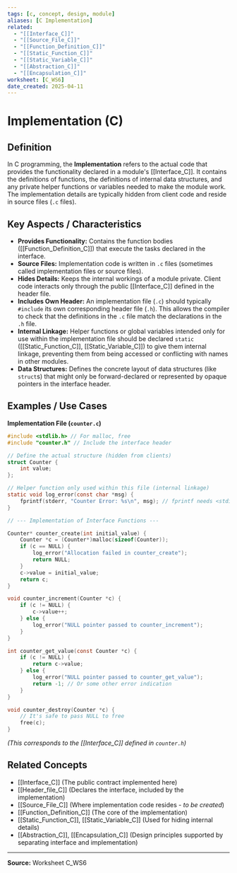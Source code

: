 ```yaml
---
tags: [c, concept, design, module]
aliases: [C Implementation]
related:
  - "[[Interface_C]]"
  - "[[Source_File_C]]"
  - "[[Function_Definition_C]]"
  - "[[Static_Function_C]]"
  - "[[Static_Variable_C]]"
  - "[[Abstraction_C]]"
  - "[[Encapsulation_C]]"
worksheet: [C_WS6]
date_created: 2025-04-11
---
```

# Implementation (C)

## Definition

In C programming, the **Implementation** refers to the actual code that provides the functionality declared in a module's [[Interface_C]]. It contains the definitions of functions, the definitions of internal data structures, and any private helper functions or variables needed to make the module work. The implementation details are typically hidden from client code and reside in source files (`.c` files).

## Key Aspects / Characteristics

- **Provides Functionality:** Contains the function bodies ([[Function_Definition_C]]) that execute the tasks declared in the interface.
- **Source Files:** Implementation code is written in `.c` files (sometimes called implementation files or source files).
- **Hides Details:** Keeps the internal workings of a module private. Client code interacts only through the public [[Interface_C]] defined in the header file.
- **Includes Own Header:** An implementation file (`.c`) should typically `#include` its own corresponding header file (`.h`). This allows the compiler to check that the definitions in the `.c` file match the declarations in the `.h` file.
- **Internal Linkage:** Helper functions or global variables intended only for use within the implementation file should be declared `static` ([[Static_Function_C]], [[Static_Variable_C]]) to give them internal linkage, preventing them from being accessed or conflicting with names in other modules.
- **Data Structures:** Defines the concrete layout of data structures (like `struct`s) that might only be forward-declared or represented by opaque pointers in the interface header.

## Examples / Use Cases

**Implementation File (`counter.c`)**
```c
#include <stdlib.h> // For malloc, free
#include "counter.h" // Include the interface header

// Define the actual structure (hidden from clients)
struct Counter {
    int value;
};

// Helper function only used within this file (internal linkage)
static void log_error(const char *msg) {
    fprintf(stderr, "Counter Error: %s\n", msg); // fprintf needs <stdio.h>
}

// --- Implementation of Interface Functions ---

Counter* counter_create(int initial_value) {
    Counter *c = (Counter*)malloc(sizeof(Counter));
    if (c == NULL) {
        log_error("Allocation failed in counter_create");
        return NULL;
    }
    c->value = initial_value;
    return c;
}

void counter_increment(Counter *c) {
    if (c != NULL) {
        c->value++;
    } else {
        log_error("NULL pointer passed to counter_increment");
    }
}

int counter_get_value(const Counter *c) {
    if (c != NULL) {
        return c->value;
    } else {
        log_error("NULL pointer passed to counter_get_value");
        return -1; // Or some other error indication
    }
}

void counter_destroy(Counter *c) {
    // It's safe to pass NULL to free
    free(c);
}

```
*(This corresponds to the [[Interface_C]] defined in `counter.h`)*

## Related Concepts
- [[Interface_C]] (The public contract implemented here)
- [[Header_file_C]] (Declares the interface, included by the implementation)
- [[Source_File_C]] (Where implementation code resides - *to be created*)
- [[Function_Definition_C]] (The core of the implementation)
- [[Static_Function_C]], [[Static_Variable_C]] (Used for hiding internal details)
- [[Abstraction_C]], [[Encapsulation_C]] (Design principles supported by separating interface and implementation)

---
**Source:** Worksheet C_WS6
